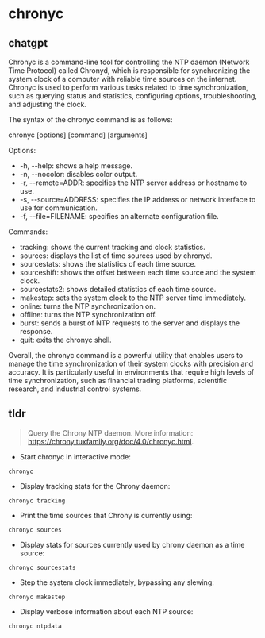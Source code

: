 # chronyc 
## chatgpt 
Chronyc is a command-line tool for controlling the NTP daemon (Network Time Protocol) called Chronyd, which is responsible for synchronizing the system clock of a computer with reliable time sources on the internet. Chronyc is used to perform various tasks related to time synchronization, such as querying status and statistics, configuring options, troubleshooting, and adjusting the clock.

The syntax of the chronyc command is as follows:

chronyc [options] [command] [arguments]

Options: 
- -h, --help: shows a help message.
- -n, --nocolor: disables color output.
- -r, --remote=ADDR: specifies the NTP server address or hostname to use.
- -s, --source=ADDRESS: specifies the IP address or network interface to use for communication.
- -f, --file=FILENAME: specifies an alternate configuration file.

Commands:
- tracking: shows the current tracking and clock statistics.
- sources: displays the list of time sources used by chronyd.
- sourcestats: shows the statistics of each time source.
- sourceshift: shows the offset between each time source and the system clock.
- sourcestats2: shows detailed statistics of each time source.
- makestep: sets the system clock to the NTP server time immediately.
- online: turns the NTP synchronization on.
- offline: turns the NTP synchronization off.
- burst: sends a burst of NTP requests to the server and displays the response.
- quit: exits the chronyc shell.

Overall, the chronyc command is a powerful utility that enables users to manage the time synchronization of their system clocks with precision and accuracy. It is particularly useful in environments that require high levels of time synchronization, such as financial trading platforms, scientific research, and industrial control systems. 

## tldr 
 
> Query the Chrony NTP daemon.
> More information: <https://chrony.tuxfamily.org/doc/4.0/chronyc.html>.

- Start chronyc in interactive mode:

`chronyc`

- Display tracking stats for the Chrony daemon:

`chronyc tracking`

- Print the time sources that Chrony is currently using:

`chronyc sources`

- Display stats for sources currently used by chrony daemon as a time source:

`chronyc sourcestats`

- Step the system clock immediately, bypassing any slewing:

`chronyc makestep`

- Display verbose information about each NTP source:

`chronyc ntpdata`

